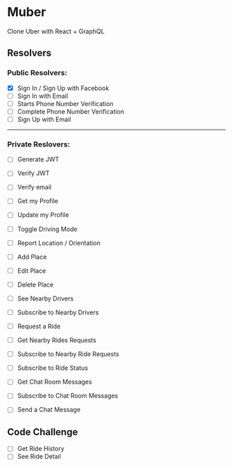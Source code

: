 # Muber

Clone Uber with React + GraphQL

## Resolvers

### Public Resolvers:
- [x] Sign In / Sign Up with Facebook
- [ ] Sign In with Email
- [ ] Starts Phone Number Verification
- [ ] Complete Phone Number Verification
- [ ] Sign Up with Email
---

### Private Reslovers:
- [ ] Generate JWT
- [ ] Verify JWT
- [ ] Verify email
- [ ] Get my Profile
- [ ] Update my Profile
- [ ] Toggle Driving Mode
- [ ] Report Location / Orientation
- [ ] Add Place
- [ ] Edit Place
- [ ] Delete Place
- [ ] See Nearby Drivers
- [ ] Subscribe to Nearby Drivers
- [ ] Request a Ride
- [ ] Get Nearby Rides Requests
- [ ] Subscribe to Nearby Ride Requests
- [ ] Subscribe to Ride Status
- [ ] Get Chat Room Messages
- [ ] Subscribe to Chat Room Messages
- [ ] Send a Chat Message


## Code Challenge
- [ ] Get Ride History
- [ ] See Ride Detail